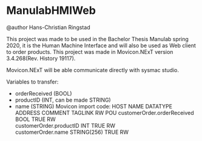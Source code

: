 # ManulabHMIWeb
@author Hans-Christian Ringstad

This project was made to be used in the Bachelor Thesis Manulab spring 2020, it is the Human Machine Interface and will also be used as Web client to order products. This project was made in Movicon.NExT version 3.4.268(Rev. History 19117). 

Movicon.NExT will be able communicate directly with sysmac studio.

Variables to transfer: 
- orderReceived (BOOL)
- productID (INT, can be made STRING)
- name (STRING)
Movicon import code: 
HOST	NAME	DATATYPE	ADDRESS	COMMENT	TAGLINK	RW	POU
	customerOrder.orderReceived	BOOL			TRUE	RW	
	customerOrder.productID	INT			TRUE	RW	
	customerOrder.name	STRING(256)			TRUE	RW	

